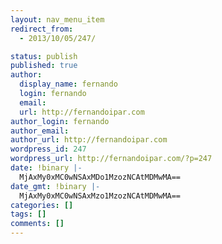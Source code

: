 ```yaml
---
layout: nav_menu_item
redirect_from:
  - 2013/10/05/247/

status: publish
published: true
author:
  display_name: fernando
  login: fernando
  email: 
  url: http://fernandoipar.com
author_login: fernando
author_email: 
author_url: http://fernandoipar.com
wordpress_id: 247
wordpress_url: http://fernandoipar.com/?p=247
date: !binary |-
  MjAxMy0xMC0wNSAxMDo1MzozNCAtMDMwMA==
date_gmt: !binary |-
  MjAxMy0xMC0wNSAxMzo1MzozNCAtMDMwMA==
categories: []
tags: []
comments: []
---
```


